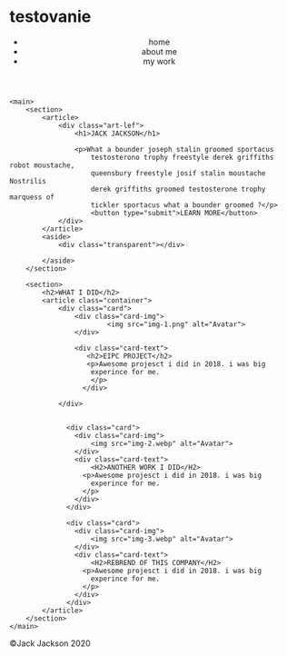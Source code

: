 # testovanie
<!DOCTYPE html>
<html lang="sk">
<head>
    <meta charset="UTF-8">
    <meta http-equiv="X-UA-Compatible" content="IE=edge">
    <meta name="viewport" content="width=device-width, initial-scale=1.0">
    <title>DOTAZNIK</title>
    <link rel="stylesheet" href="style.css">
</head>
<body>
    <header>
        <nav class="main-header">
            <ul class="float-right ">
                <li class="li-hv">home</li>
                <li class="li-hv">about me</li>
                <li class="li-hv">my work</li>
            </ul>
        </nav>
    </header>

    <main>
        <section>
            <article>
                <div class="art-lef">
                    <h1>JACK JACKSON</h1>
                   
                    <p>What a bounder joseph stalin groomed sportacus
                        testosterono trophy freestyle derek griffiths robot moustache,
                        queensbury freestyle josif stalin moustache Nostrilis
                        derek griffiths groomed testosterone trophy marquess of
                        tickler sportacus what a bounder groomed ?</p>
                        <button type="submit">LEARN MORE</button>
                </div>
            </article>
            <aside>
                <div class="transparent"></div>
                
            </aside>
        </section>

        <section>
            <h2>WHAT I DID</h2>
            <article class="container">
                <div class="card">
                    <div class="card-img">                       
                            <img src="img-1.png" alt="Avatar">
                    </div>
                        
                    <div class="card-text">                      
                       <h2>EIPC PROJECT</h2>                     
                       <p>Awesome projesct i did in 2018. i was big 
                        experince for me.
                        </p> 
                      </div>

                </div>
                

                  <div class="card">
                    <div class="card-img">
                        <img src="img-2.webp" alt="Avatar">
                    </div>
                    <div class="card-text">  
                        <H2>ANOTHER WORK I DID</H2>                     
                      <p>Awesome projesct i did in 2018. i was big 
                        experince for me.
                      </p> 
                    </div>
                  </div>

                  <div class="card">
                    <div class="card-img">
                        <img src="img-3.webp" alt="Avatar">
                    </div>
                    <div class="card-text">  
                        <H2>REBREND OF THIS COMPANY</H2>                     
                      <p>Awesome projesct i did in 2018. i was big 
                        experince for me.
                      </p> 
                    </div>
                  </div>
            </article>
        </section>
    </main>

 <footer>
     &COPY;Jack Jackson 2020
 </footer>


    
</body>
</html>
